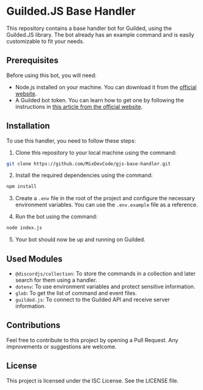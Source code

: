 # Guilded.JS Base Handler
This repository contains a base handler bot for Guilded, using the Guilded.JS library. The bot already has an example command and is easily customizable to fit your needs.

## Prerequisites
Before using this bot, you will need:
* Node.js installed on your machine. You can download it from the [official website](https://nodejs.org/).
* A Guilded bot token. You can learn how to get one by following the instructions in [this article from the official website](https://support.guilded.gg/hc/en-us/articles/7135869418007-Guilded-API).

## Installation
To use this handler, you need to follow these steps:

1. Clone this repository to your local machine using the command:
```bash
git clone https://github.com/MixDevCode/gjs-base-handler.git
```

2. Install the required dependencies using the command:
```bash
npm install
```

3. Create a `.env` file in the root of the project and configure the necessary environment variables. You can use the `.env.example` file as a reference.

4. Run the bot using the command:
```bash
node index.js
```

5. Your bot should now be up and running on Guilded.

## Used Modules
* `@discordjs/collection`: To store the commands in a collection and later search for them using a handler.
* `dotenv`: To use environment variables and protect sensitive information.
* `glob`: To get the list of command and event files.
* `guilded.js`: To connect to the Guilded API and receive server information.

## Contributions
Feel free to contribute to this project by opening a Pull Request. Any improvements or suggestions are welcome.

## License
This project is licensed under the ISC License. See the LICENSE file.

